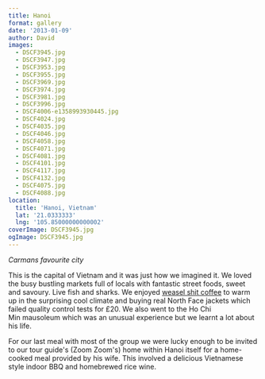 ```yaml
---
title: Hanoi
format: gallery
date: '2013-01-09'
author: David
images:
  - DSCF3945.jpg
  - DSCF3947.jpg
  - DSCF3953.jpg
  - DSCF3955.jpg
  - DSCF3969.jpg
  - DSCF3974.jpg
  - DSCF3981.jpg
  - DSCF3996.jpg
  - DSCF4006-e1358993930445.jpg
  - DSCF4024.jpg
  - DSCF4035.jpg
  - DSCF4046.jpg
  - DSCF4058.jpg
  - DSCF4071.jpg
  - DSCF4081.jpg
  - DSCF4101.jpg
  - DSCF4117.jpg
  - DSCF4132.jpg
  - DSCF4075.jpg
  - DSCF4088.jpg
location:
  title: 'Hanoi, Vietnam'
  lat: '21.0333333'
  lng: '105.85000000000002'
coverImage: DSCF3945.jpg
ogImage: DSCF3945.jpg
---
```


_Carmans favourite city_

This is the capital of Vietnam and it was just how we imagined it. We loved the busy bustling markets full of locals with fantastic street foods, sweet and savoury. Live fish and sharks. We enjoyed [weasel shit coffee](http://en.wikipedia.org/wiki/Kopi_Luwak) to warm up in the surprising cool climate and buying real North Face jackets which failed quality control tests for £20. We also went to the Ho Chi Min mausoleum which was an unusual experience but we learnt a lot about his life.

For our last meal with most of the group we were lucky enough to be invited to our tour guide's (Zoom Zoom's) home within Hanoi itself for a home-cooked meal provided by his wife. This involved a delicious Vietnamese style indoor BBQ and homebrewed rice wine.
